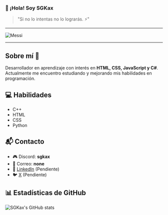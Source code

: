 ### 👋 ¡Hola! Soy SGKax  

> "Si no lo intentas no lo lograrás. ⚡"

---

![Messi](https://imgur.com/itxsuQw.png)

---

## Sobre mí 🚀
Desarrollador en aprendizaje con interés en **HTML, CSS, JavaScript y C#**.
Actualmente me encuentro estudiando y mejorando mis habilidades en programación.

## 💻 Habilidades
- C++
- HTML
- CSS
- Python

## 📬 Contacto
- 🎮 Discord: **sgkax**
- 📧 Correo: **none**
- 🔗 [LinkedIn](#) (Pendiente)
- 🐦 [X](#) (Pendiente)

## 📊 Estadísticas de GitHub
![SGKax's GitHub stats](https://github-readme-stats.vercel.app/api?username=SGKax&show_icons=true&theme=dark)
